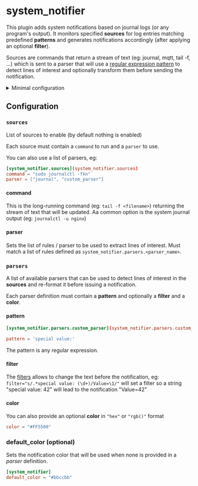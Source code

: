 # system_notifier

This plugin adds system notifications based on journal logs (or any program's output).
It monitors specified **sources** for log entries matching predefined **patterns** and generates notifications accordingly (after applying an optional **filter**).

Sources are commands that return a stream of text (eg: journal, mqtt, tail -f, ...) which is sent to a parser that will use a [regular expression pattern](https://en.wikipedia.org/wiki/Regular_expression) to detect lines of interest and optionally transform them before sending the notification.

<details>
    <summary>Minimal configuration</summary>

```toml
[system_notifier.sources](system_notifier.sources)
command = "sudo journalctl -fx"
parser = "journal"
```

In general you will also need to define some **parsers**.
By default a **"journal"** parser is provided, otherwise you need to define your own rules.
This built-in configuration is close to this one, provided as an example:

```toml
[system_notifier.parsers.journal](system_notifier.parsers.journal)
pattern = "([a-z0-9]+): Link UP$"
filter = "s/.*\[\d+\]: ([a-z0-9]+): Link.*/\1 is active/"
color= "#00aa00"

[system_notifier.parsers.journal](system_notifier.parsers.journal)
pattern = "([a-z0-9]+): Link DOWN$"
filter = "s/.*\[\d+\]: ([a-z0-9]+): Link.*/\1 is inactive/"
color= "#ff8800"

[system_notifier.parsers.journal](system_notifier.parsers.journal)
pattern = "Process \d+ \(.*\) of .* dumped core."
filter = "s/.*Process \d+ \((.*)\) of .* dumped core./\1 dumped core/"
color= "#aa0000"

[system_notifier.parsers.journal](system_notifier.parsers.journal)
pattern = "usb \d+-[0-9.]+: Product: "
filter = "s/.*usb \d+-[0-9.]+: Product: (.*)/USB plugged: \1/"
```
</details>


## Configuration

### `sources`

List of sources to enable (by default nothing is enabled)

Each source must contain a `command` to run and a `parser` to use.

You can also use a list of parsers, eg:

```toml
[system_notifier.sources](system_notifier.sources)
command = "sudo journalctl -fkn"
parser = ["journal", "custom_parser"]
```

#### command

This is the long-running command (eg: `tail -f <filename>`) returning the stream of text that will be updated. Aa common option is the system journal output (eg: `journalctl -u nginx`)

#### parser

Sets the list of rules / parser to be used to extract lines of interest.
Must match a list of rules defined as `system_notifier.parsers.<parser_name>`.

### `parsers`

A list of available parsers that can be used to detect lines of interest in the **sources** and re-format it before issuing a notification.

Each parser definition must contain a **pattern** and optionally a **filter** and a **color**.

#### pattern

```toml
[system_notifier.parsers.custom_parser](system_notifier.parsers.custom_parser)

pattern = 'special value:'
```

The pattern is any regular expression.

#### filter

The [filters](filters) allows to change the text before the notification, eg:
`filter="s/.*special value: (\d+)/Value=\1/"`
will set a filter so a string "special value: 42" will lead to the notification "Value=42"

#### color

You can also provide an optional **color** in `"hex"` or `"rgb()"` format

```toml
color = "#FF5500"
```

### default_color (optional)

Sets the notification color that will be used when none is provided in a *parser* definition.

```toml
[system_notifier]
default_color = "#bbccbb"
```
